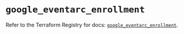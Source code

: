 # `google_eventarc_enrollment`

Refer to the Terraform Registry for docs: [`google_eventarc_enrollment`](https://registry.terraform.io/providers/hashicorp/google/6.34.1/docs/resources/eventarc_enrollment).
